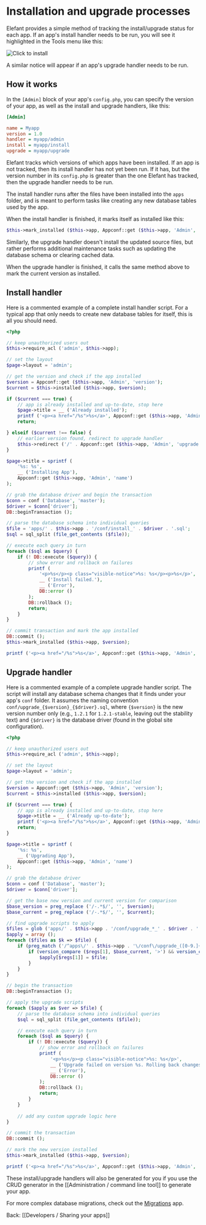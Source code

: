 # Installation and upgrade processes

Elefant provides a simple method of tracking the install/upgrade status for each app. If an app's install handler needs to be run, you will see it highlighted in the Tools menu like this:

![Click to install](/apps/docs/docs/2.0/pix/click-to-install.png)

A similar notice will appear if an app's upgrade handler needs to be run.

## How it works

In the `[Admin]` block of your app's `config.php`, you can specify the version of your app, as well as the install and upgrade handlers, like this:

~~~ini
[Admin]

name = Myapp
version = 1.0
handler = myapp/admin
install = myapp/install
upgrade = myapp/upgrade
~~~

Elefant tracks which versions of which apps have been installed. If an app is not tracked, then its install handler has not yet been run. If it has, but the version number in its `config.php` is greater than the one Elefant has tracked, then the upgrade handler needs to be run.

The install handler runs after the files have been installed into the `apps` folder, and is meant to perform tasks like creating any new database tables used by the app.

When the install handler is finished, it marks itself as installed like this:

~~~php
$this->mark_installed ($this->app, Appconf::get ($this->app, 'Admin', 'version'));
~~~

Similarly, the upgrade handler doesn't install the updated source files, but rather performs additional maintenance tasks such as updating the database schema or clearing cached data.

When the upgrade handler is finished, it calls the same method above to mark the current version as installed.

## Install handler

Here is a commented example of a complete install handler script. For a typical app that only needs to create new database tables for itself, this is all you should need.

~~~php
<?php

// keep unauthorized users out
$this->require_acl ('admin', $this->app);

// set the layout
$page->layout = 'admin';

// get the version and check if the app installed
$version = Appconf::get ($this->app, 'Admin', 'version');
$current = $this->installed ($this->app, $version);

if ($current === true) {
    // app is already installed and up-to-date, stop here
    $page->title = __ ('Already installed');
    printf ('<p><a href="/%s">%s</a>', Appconf::get ($this->app, 'Admin', 'handler'), __ ('Continue'));
    return;

} elseif ($current !== false) {
    // earlier version found, redirect to upgrade handler
    $this->redirect ('/' . Appconf::get ($this->app, 'Admin', 'upgrade'));
}

$page->title = sprintf (
    '%s: %s',
    __ ('Installing App'),
    Appconf::get ($this->app, 'Admin', 'name')
);

// grab the database driver and begin the transaction
$conn = conf ('Database', 'master');
$driver = $conn['driver'];
DB::beginTransaction ();

// parse the database schema into individual queries
$file = 'apps/' . $this->app . '/conf/install_' . $driver . '.sql';
$sql = sql_split (file_get_contents ($file));

// execute each query in turn
foreach ($sql as $query) {
    if (! DB::execute ($query)) {
        // show error and rollback on failures
        printf (
            '<p>%s</p><p class="visible-notice">%s: %s</p><p>%s</p>',
            __ ('Install failed.'),
            __ ('Error'),
            DB::error ()
        );
        DB::rollback ();
        return;
    }
}

// commit transaction and mark the app installed
DB::commit ();
$this->mark_installed ($this->app, $version);

printf ('<p><a href="/%s">%s</a>', Appconf::get ($this->app, 'Admin', 'handler'), __ ('Done.'));
~~~

## Upgrade handler

Here is a commented example of a complete upgrade handler script.
The script will install any database schema changes that it finds under
your app's `conf` folder. It assumes the naming convention
`conf/upgrade_{$version}_{$driver}.sql`, where `{$version}` is the new version
number only (e.g., `1.2.1` for `1.2.1-stable`, leaving out the stability text)
and `{$driver}` is the database driver (found in the global site configuration).

~~~php
<?php

// keep unauthorized users out
$this->require_acl ('admin', $this->app);

// set the layout
$page->layout = 'admin';

// get the version and check if the app installed
$version = Appconf::get ($this->app, 'Admin', 'version');
$current = $this->installed ($this->app, $version);

if ($current === true) {
    // app is already installed and up-to-date, stop here
    $page->title = __ ('Already up-to-date');
    printf ('<p><a href="/%s">%s</a>', Appconf::get ($this->app, 'Admin', 'handler'), __ ('Home'));
    return;
}

$page->title = sprintf (
    '%s: %s',
    __ ('Upgrading App'),
    Appconf::get ($this->app, 'Admin', 'name')
);

// grab the database driver
$conn = conf ('Database', 'master');
$driver = $conn['driver'];

// get the base new version and current version for comparison
$base_version = preg_replace ('/-.*$/', '', $version);
$base_current = preg_replace ('/-.*$/', '', $current);

// find upgrade scripts to apply
$files = glob ('apps/' . $this->app . '/conf/upgrade_*_' . $driver . '.sql');
$apply = array ();
foreach ($files as $k => $file) {
	if (preg_match ('/^apps\/' . $this->app . '\/conf\/upgrade_([0-9.]+)_' . $driver . '\.sql$/', $file, $regs)) {
		if (version_compare ($regs[1], $base_current, '>') && version_compare ($regs[1], $base_version, '<=')) {
			$apply[$regs[1]] = $file;
		}
	}
}

// begin the transaction
DB::beginTransaction ();

// apply the upgrade scripts
foreach ($apply as $ver => $file) {
	// parse the database schema into individual queries
	$sql = sql_split (file_get_contents ($file));

	// execute each query in turn
	foreach ($sql as $query) {
		if (! DB::execute ($query)) {
			// show error and rollback on failures
			printf (
				'<p>%s</p><p class="visible-notice">%s: %s</p>',
				__ ('Upgrade failed on version %s. Rolling back changes.', $ver),
				__ ('Error'),
				DB::error ()
			);
			DB::rollback ();
			return;
		}
	}
	
	// add any custom upgrade logic here
}

// commit the transaction
DB::commit ();

// mark the new version installed
$this->mark_installed ($this->app, $version);

printf ('<p><a href="/%s">%s</a>', Appconf::get ($this->app, 'Admin', 'handler'), __ ('Done.'));
~~~

These install/upgrade handlers will also be generated for you
if you use the CRUD generator in the [[Administration / command line tool]] to generate your app.

For more complex database migrations, check out the [Migrations](https://github.com/jbroadway/migrate) app.

Back: [[Developers / Sharing your apps]]
